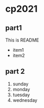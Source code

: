 # cp2021

## part1
This is README
- item1
- item2

## part 2
1. sunday
1. monday
1. tuesday
1. wednesday
